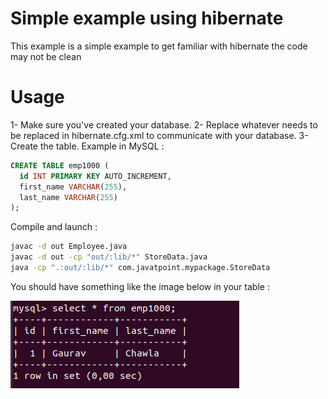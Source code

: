 # Simple example using hibernate

This example is a simple example to get familiar with hibernate the code may not be clean

# Usage

1- Make sure you've created your database.
2- Replace whatever needs to be replaced in hibernate.cfg.xml to communicate with your database.
3- Create the table. Example in MySQL :

```sql
CREATE TABLE emp1000 (
  id INT PRIMARY KEY AUTO_INCREMENT,
  first_name VARCHAR(255),
  last_name VARCHAR(255)
);
```

Compile and launch :

```sh
javac -d out Employee.java
javac -d out -cp "out/:lib/*" StoreData.java
java -cp ".:out/:lib/*" com.javatpoint.mypackage.StoreData
```

You should have something like the image below in your table :

![Resultat](images/res.png)
